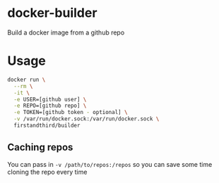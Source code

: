 # docker-builder
Build a docker image from a github repo

# Usage

```sh
docker run \
  --rm \
  -it \
  -e USER=[github user] \
  -e REPO=[github repo] \
  -e TOKEN=[github token - optional] \
  -v /var/run/docker.sock:/var/run/docker.sock \
  firstandthird/builder
```

## Caching repos

You can pass in `-v /path/to/repos:/repos` so you can save some time cloning the repo every time
